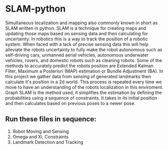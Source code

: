 # SLAM-python
Simultaneous localization and mapping also commonly known in short as SLAM written in python.
SLAM is a technique for creating maps and updating those maps based on sensing data and then calculating for uncertainty. In robotics this is a way to track the position of a robotic system.  When faced with a lack of precise sensing data this will help alleviate the robots uncertainty to fully make the robot autonomous such as self-driving cars, unmanned aerial vehicles, autonomous underwater vehicles, rovers, and domestic robots such as cleaning robots. Some of the methods to accurately predict the robots position are Extended Kalman Filter, Maximum a Posteriori (MAP) estimation or Bundle Adjustment (BA).
In this project we gather data from sensing of generated landmarks then calculate it's position in a 2d world. This process is repeated every time we move to have an understanding of the robots localization in this enviroment. Graph SLAM is the method used, it simplifies the estimation by defining the probabilities using a sequence of constraints.  It takes in its initial position and then calculates based on previous poses to a newer pose. 

## Run these files in sequence:

1. Robot Moving and Sensing
2. Omega and Xi, Constraints
3. Landmark Detection and Tracking
